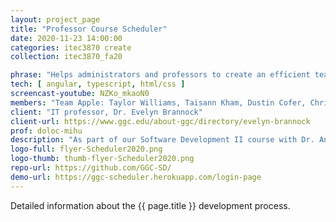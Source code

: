 ```yaml
---
layout: project_page
title: "Professor Course Scheduler"
date: 2020-11-23 14:00:00
categories: itec3870 create
collection: itec3870_fa20

phrase: "Helps administrators and professors to create an efficient teaching schedule"
tech: [ angular, typescript, html/css ]
screencast-youtube: NZKo_mkaoN0
members: "Team Apple: Taylor Williams, Taisann Kham, Dustin Cofer, Christopher Jones"
client: "IT professor, Dr. Evelyn Brannock"
client-url: https://www.ggc.edu/about-ggc/directory/evelyn-brannock
prof: doloc-mihu
description: "As part of our Software Development II course with Dr. Anca Doloc Mihu, we have been working on a Professor Course Scheduler. In the scheduler, professors can set preferences on classes that are setup by administrators. The website application attempts to provide an intuitive interface for professors to resolve course conflicts, set preferences on courses, and set available hours. For administrators, the interface should allow them to easily see conflicted courses, courses with no teaching professor, and download/upload this data into an excel spreadsheet for easy conversion."
logo-full: flyer-Scheduler2020.png
logo-thumb: thumb-flyer-Scheduler2020.png
repo-url: https://github.com/GGC-SD/
demo-url: https://ggc-scheduler.herokuapp.com/login-page
---
```


Detailed information about the {{ page.title }} development process.

<!-- lightgallery -->
<script src="https://code.jquery.com/jquery-2.2.4.min.js"></script>
<script src="https://cdn.jsdelivr.net/lightgallery/1.3.7/js/lightgallery.min.js"></script>
<script src="https://cdn.jsdelivr.net/g/lg-zoom"></script>

<script type="text/javascript">
    $(document).ready(function() {
    $("body").lightGallery({
    zoom: true,
    selector: 'a#lightgallery',
    selectWithin: 'body'
    });
    });
</script>

[ggc]: http://www.ggc.edu
[gunay-ggc]: http://www.ggc.edu/about-ggc/directory/cengiz-gunay
[doloc-ggc]: http://www.ggc.edu/about-ggc/directory/anca-doloc-mihu
